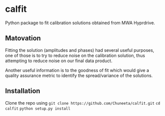 # calfit

Python package to fit calibration solutions obtained from MWA Hyprdrive.

## Matovation
Fitting the solution (amplitudes and phases) had several useful purposes, one of those is to try to reduce noise on the calibration solution, thus attempting to reduce noise on our final data product.

Another useful information is to the goodness of fit which would give a quality assurance metric to identify the spread/variance of the solutions. 

## Installation
Clone the repo using
`git clone https://github.com/Chuneeta/calfit.git`
`cd calfit`
`python setup.py install`

